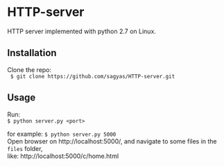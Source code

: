 # HTTP-server

HTTP server implemented with python 2.7 on Linux.

## Installation  

Clone the repo:  
` $ git clone https://github.com/sagyas/HTTP-server.git`  

## Usage

Run:  
`$ python server.py <port>`

for example: `$ python server.py 5000`  
Open browser on http://localhost:5000/, and navigate to some files in the `files` folder,  
like: http://localhost:5000/c/home.html
